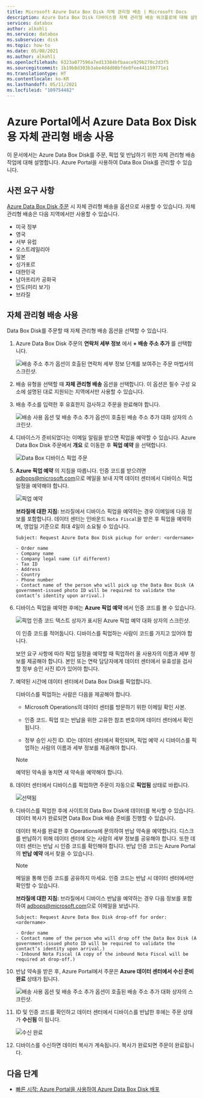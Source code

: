 ```yaml
---
title: Microsoft Azure Data Box Disk 자체 관리형 배송 | Microsoft Docs
description: Azure Data Box Disk 디바이스용 자체 관리형 배송 워크플로에 대해 설명합니다.
services: databox
author: alkohli
ms.service: databox
ms.subservice: disk
ms.topic: how-to
ms.date: 05/08/2021
ms.author: alkohli
ms.openlocfilehash: 6323a077596a7ed13384bfbaace929b270c2d3f5
ms.sourcegitcommit: 1b19b8d303b3abe4d4d08bfde0fee441159771e1
ms.translationtype: HT
ms.contentlocale: ko-KR
ms.lasthandoff: 05/11/2021
ms.locfileid: "109754482"
---
```

# <a name="use-self-managed-shipping-for-azure-data-box-disk-in-the-azure-portal"></a>Azure Portal에서 Azure Data Box Disk용 자체 관리형 배송 사용

이 문서에서는 Azure Data Box Disk를 주문, 픽업 및 반납하기 위한 자체 관리형 배송 작업에 대해 설명합니다. Azure Portal을 사용하여 Data Box Disk를 관리할 수 있습니다.

## <a name="prerequisites"></a>사전 요구 사항

[Azure Data Box Disk 주문](data-box-disk-deploy-ordered.md) 시 자체 관리형 배송을 옵션으로 사용할 수 있습니다. 자체 관리형 배송은 다음 지역에서만 사용할 수 있습니다.

* 미국 정부
* 영국
* 서부 유럽
* 오스트레일리아
* 일본
* 싱가포르
* 대한민국
* 남아프리카 공화국
* 인도(미리 보기)
* 브라질

## <a name="use-self-managed-shipping"></a>자체 관리형 배송 사용

Data Box Disk를 주문할 때 자체 관리형 배송 옵션을 선택할 수 있습니다.

1. Azure Data Box Disk 주문의 **연락처 세부 정보** 에서 **+ 배송 주소 추가** 를 선택합니다.

   ![배송 주소 추가 옵션이 호출된 연락처 세부 정보 단계를 보여주는 주문 마법사의 스크린샷.](media\data-box-portal-customer-managed-shipping\choose-self-managed-shipping-1.png)

2. 배송 유형을 선택할 때 **자체 관리형 배송** 옵션을 선택합니다. 이 옵션은 필수 구성 요소에 설명된 대로 지원되는 지역에서만 사용할 수 있습니다.

3. 배송 주소를 입력한 후 유효한지 검사하고 주문을 완료해야 합니다.

   ![배송 사용 옵션 및 배송 주소 추가 옵션이 호출된 배송 주소 추가 대화 상자의 스크린샷.](media\data-box-portal-customer-managed-shipping\choose-self-managed-shipping-2.png)

4. 디바이스가 준비되었다는 이메일 알림을 받으면 픽업을 예약할 수 있습니다. Azure Data Box Disk 주문에서 **개요** 로 이동한 후 **픽업 예약** 을 선택합니다.

   ![Data Box 디바이스 픽업 주문](media\data-box-disk-portal-customer-managed-shipping\data-box-disk-user-pickup-01b.png)

5. **Azure 픽업 예약** 의 지침을 따릅니다. 인증 코드를 받으려면 [adbops@microsoft.com](mailto:adbops@microsoft.com)으로 메일을 보내 지역 데이터 센터에서 디바이스 픽업 일정을 예약해야 합니다.

   ![픽업 예약](media\data-box-disk-portal-customer-managed-shipping\data-box-disk-user-pickup-02c.png)

   **브라질에 대한 지침:** 브라질에서 디바이스 픽업을 예약하는 경우 이메일에 다음 정보를 포함합니다. 데이터 센터는 인바운드 `Nota Fiscal`을 받은 후 픽업을 예약하며, 영업일 기준으로 최대 4일이 소요될 수 있습니다.

   ```
   Subject: Request Azure Data Box Disk pickup for order: <ordername>

   - Order name
   - Company name
   - Company legal name (if different) 
   - Tax ID 
   - Address 
   - Country 
   - Phone number 
   - Contact name of the person who will pick up the Data Box Disk (A government-issued photo ID will be required to validate the contact’s identity upon arrival.)   
   ```

6. 디바이스 픽업을 예약한 후에는 **Azure 픽업 예약** 에서 인증 코드를 볼 수 있습니다.

   ![픽업 인증 코드 텍스트 상자가 표시된 Azure 픽업 예약 대화 상자의 스크린샷.](media\data-box-disk-portal-customer-managed-shipping\data-box-disk-authcode-01b.png)

   이 인증 코드를 적어둡니다. 디바이스를 픽업하는 사람이 코드를 가지고 있어야 합니다.

   보안 요구 사항에 따라 픽업 일정을 예약할 때 픽업하러 올 사용자의 이름과 세부 정보를 제공해야 합니다. 본인 또는 연락 담당자에게 데이터 센터에서 유효성을 검사할 정부 승인 사진 ID가 있어야 합니다.

7. 예약된 시간에 데이터 센터에서 Data Box Disk를 픽업합니다.

   디바이스를 픽업하는 사람은 다음을 제공해야 합니다.

   * Microsoft Operations의 데이터 센터를 방문하기 위한 이메일 확인 사본.

   * 인증 코드. 픽업 또는 반납을 위한 고유한 참조 번호이며 데이터 센터에서 확인됩니다.

   * 정부 승인 사진 ID. ID는 데이터 센터에서 확인되며, 픽업 예약 시 디바이스를 픽업하는 사람의 이름과 세부 정보를 제공해야 합니다.

   > [!NOTE]
   > 예약된 약속을 놓치면 새 약속을 예약해야 합니다.

8. 데이터 센터에서 디바이스를 픽업하면 주문이 자동으로 **픽업됨** 상태로 바뀝니다.

   ![선택됨](media\data-box-disk-portal-customer-managed-shipping\data-box-disk-ready-disk-01b.png)

9. 디바이스를 픽업한 후에 사이트의 Data Box Disk에 데이터를 복사할 수 있습니다. 데이터 복사가 완료되면 Data Box Disk 배송 준비를 진행할 수 있습니다.

   데이터 복사를 완료한 후 Operations에 문의하여 반납 약속을 예약합니다. 디스크를 반납하기 위해 데이터 센터에 오는 사람의 세부 정보를 공유해야 합니다. 또한 데이터 센터는 반납 시 인증 코드를 확인해야 합니다. 반납 인증 코드는 Azure Portal의 **반납 예약** 에서 찾을 수 있습니다.

   > [!NOTE]
   > 메일을 통해 인증 코드를 공유하지 마세요. 인증 코드는 반납 시 데이터 센터에서만 확인할 수 있습니다.

   **브라질에 대한 지침:** 브라질에서 디바이스 반납을 예약하는 경우 다음 정보를 포함하여 [adbops@microsoft.com](mailto:adbops@microsoft.com)으로 이메일을 보냅니다.

   ```
   Subject: Request Azure Data Box Disk drop-off for order: <ordername>

   - Order name
   - Contact name of the person who will drop off the Data Box Disk (A government-issued photo ID will be required to validate the contact’s identity upon arrival.) 
   - Inbound Nota Fiscal (A copy of the inbound Nota Fiscal will be required at drop-off.)   
   ```

10. 반납 약속을 받은 후, Azure Portal에서 주문은 **Azure 데이터 센터에서 수신 준비 완료** 상태가 됩니다.

    ![배송 사용 옵션 및 배송 주소 추가 옵션이 호출된 배송 주소 추가 대화 상자의 스크린샷.](media\data-box-disk-portal-customer-managed-shipping\data-box-disk-authcode-dropoff-02b.png)

11. ID 및 인증 코드를 확인하고 데이터 센터에서 디바이스를 반납한 후에는 주문 상태가 **수신됨** 이 됩니다.

    ![수신 완료](media\data-box-disk-portal-customer-managed-shipping\data-box-disk-received-01a.png)

11. 디바이스를 수신하면 데이터 복사가 계속됩니다. 복사가 완료되면 주문이 완료됩니다.

## <a name="next-steps"></a>다음 단계

* [빠른 시작: Azure Portal을 사용하여 Azure Data Box Disk 배포](data-box-disk-quickstart-portal.md)
